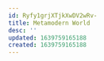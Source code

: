 ```yaml
---
id: Ryfy1grjXTjkXwDV2wRv-
title: Metamodern World
desc: ''
updated: 1639759165188
created: 1639759165188
---
```


